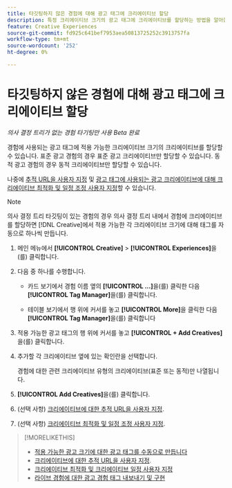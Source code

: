 ```yaml
---
title: 타깃팅하지 않은 경험에 대해 광고 태그에 크리에이티브 할당
description: 특정 크리에이티브 크기의 광고 태그에 크리에이티브를 할당하는 방법을 알아봅니다.
feature: Creative Experiences
source-git-commit: fd925c641bef7953aea50813725252c3913757fa
workflow-type: tm+mt
source-wordcount: '252'
ht-degree: 0%

---
```


# 타깃팅하지 않은 경험에 대해 광고 태그에 크리에이티브 할당

*의사 결정 트리가 없는 경험 타기팅만 사용*
*Beta 완료*

경험에 사용되는 광고 태그에 적용 가능한 크리에이티브 크기의 크리에이티브를 할당할 수 있습니다. 표준 광고 경험의 경우 표준 광고 크리에이티브만 할당할 수 있습니다. 동적 광고 경험의 경우 동적 크리에이티브만 할당할 수 있습니다.<!-- Clarify what this does. It adds the image to the experience, but how does optimization work with multiple ad tags? -->

나중에 [추적 URL을 사용자 지정](experience-tracking-urls-no-targeting.md) 및 [광고 태그에 사용되는 광고 크리에이티브에 대해 크리에이티브 최적화 및 일정 조정 사용자 지정](experience-optimization-scheduling-no-targeting.md)할 수 있습니다.

>[!NOTE]
>
>의사 결정 트리 타깃팅이 있는 경험의 경우 의사 결정 트리 내에서 경험에 크리에이티브를 할당하면 [!DNL Creative]에서 적용 가능한 각 크리에이티브 크기에 대해 태그를 자동으로 하나씩 만듭니다.

1. 메인 메뉴에서 **[!UICONTROL Creative]** > **[!UICONTROL Experiences]**&#x200B;을(를) 클릭합니다.

1. 다음 중 하나를 수행합니다.

   * 카드 보기에서 경험 이름 옆의 **[!UICONTROL ...]**&#x200B;을(를) 클릭한 다음 **[!UICONTROL Tag Manager]**&#x200B;을(를) 클릭합니다.

   * 테이블 보기에서 행 위에 커서를 놓고 **[!UICONTROL More]**&#x200B;을 클릭한 다음 **[!UICONTROL Tag Manager]**&#x200B;을(를) 클릭합니다

1. 적용 가능한 광고 태그의 행 위에 커서를 놓고 **[!UICONTROL + Add Creatives]**&#x200B;을(를) 클릭합니다. <!-- Tag Manager has only a list view, but no card view, as of 2/2. -->

1. 추가할 각 크리에이티브 옆에 있는 확인란을 선택합니다.

   경험에 대한 관련 크리에이티브 유형의 크리에이티브(표준 또는 동적)만 나열됩니다.

1. **[!UICONTROL Add Creatives]**&#x200B;을(를) 클릭합니다.

1. (선택 사항) [크리에이티브에 대한 추적 URL을 사용자 지정](experience-tracking-urls-no-targeting.md).

1. (선택 사항) [크리에이티브 최적화 및 일정 조정 사용자 지정](experience-optimization-scheduling-no-targeting.md).

>[!MORELIKETHIS]
>* [적용 가능한 광고 크기에 대한 광고 태그를 수동으로 만듭니다](experience-tag-create-manually.md)
>* [크리에이티브에 대한 추적 URL을 사용자 지정](experience-tracking-urls-no-targeting.md).
>* [크리에이티브 최적화 및 크리에이티브 일정 사용자 지정](experience-optimization-scheduling-no-targeting.md)
>* [라이브 경험에 대한 광고 경험 태그 내보내기 및 구현](experience-tag-export.md)
